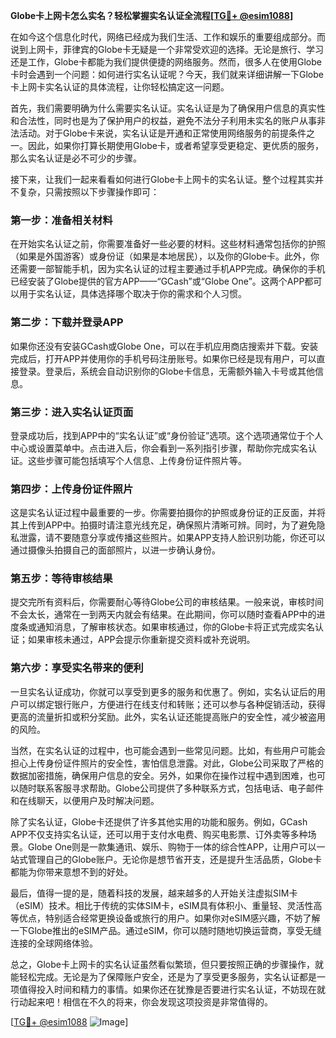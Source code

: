 **Globe卡上网卡怎么实名？轻松掌握实名认证全流程[[TG💪+ @esim1088](https://t.me/s/esim1088)]**

在如今这个信息化时代，网络已经成为我们生活、工作和娱乐的重要组成部分。而说到上网卡，菲律宾的Globe卡无疑是一个非常受欢迎的选择。无论是旅行、学习还是工作，Globe卡都能为我们提供便捷的网络服务。然而，很多人在使用Globe卡时会遇到一个问题：如何进行实名认证呢？今天，我们就来详细讲解一下Globe卡上网卡实名认证的具体流程，让你轻松搞定这一问题。

首先，我们需要明确为什么需要实名认证。实名认证是为了确保用户信息的真实性和合法性，同时也是为了保护用户的权益，避免不法分子利用未实名的账户从事非法活动。对于Globe卡来说，实名认证是开通和正常使用网络服务的前提条件之一。因此，如果你打算长期使用Globe卡，或者希望享受更稳定、更优质的服务，那么实名认证是必不可少的步骤。

接下来，让我们一起来看看如何进行Globe卡上网卡的实名认证。整个过程其实并不复杂，只需按照以下步骤操作即可：

### 第一步：准备相关材料

在开始实名认证之前，你需要准备好一些必要的材料。这些材料通常包括你的护照（如果是外国游客）或身份证（如果是本地居民），以及你的Globe卡。此外，你还需要一部智能手机，因为实名认证的过程主要通过手机APP完成。确保你的手机已经安装了Globe提供的官方APP——“GCash”或“Globe One”。这两个APP都可以用于实名认证，具体选择哪个取决于你的需求和个人习惯。

### 第二步：下载并登录APP

如果你还没有安装GCash或Globe One，可以在手机应用商店搜索并下载。安装完成后，打开APP并使用你的手机号码注册账号。如果你已经是现有用户，可以直接登录。登录后，系统会自动识别你的Globe卡信息，无需额外输入卡号或其他信息。

### 第三步：进入实名认证页面

登录成功后，找到APP中的“实名认证”或“身份验证”选项。这个选项通常位于个人中心或设置菜单中。点击进入后，你会看到一系列指引步骤，帮助你完成实名认证。这些步骤可能包括填写个人信息、上传身份证件照片等。

### 第四步：上传身份证件照片

这是实名认证过程中最重要的一步。你需要拍摄你的护照或身份证的正反面，并将其上传到APP中。拍摄时请注意光线充足，确保照片清晰可辨。同时，为了避免隐私泄露，请不要随意分享或传播这些照片。如果APP支持人脸识别功能，你还可以通过摄像头拍摄自己的面部照片，以进一步确认身份。

### 第五步：等待审核结果

提交完所有资料后，你需要耐心等待Globe公司的审核结果。一般来说，审核时间不会太长，通常在一到两天内就会有结果。在此期间，你可以随时查看APP中的进度条或通知消息，了解审核状态。如果审核通过，你的Globe卡将正式完成实名认证；如果审核未通过，APP会提示你重新提交资料或补充说明。

### 第六步：享受实名带来的便利

一旦实名认证成功，你就可以享受到更多的服务和优惠了。例如，实名认证后的用户可以绑定银行账户，方便进行在线支付和转账；还可以参与各种促销活动，获得更高的流量折扣或积分奖励。此外，实名认证还能提高账户的安全性，减少被盗用的风险。

当然，在实名认证的过程中，也可能会遇到一些常见问题。比如，有些用户可能会担心上传身份证件照片的安全性，害怕信息泄露。对此，Globe公司采取了严格的数据加密措施，确保用户信息的安全。另外，如果你在操作过程中遇到困难，也可以随时联系客服寻求帮助。Globe公司提供了多种联系方式，包括电话、电子邮件和在线聊天，以便用户及时解决问题。

除了实名认证，Globe卡还提供了许多其他实用的功能和服务。例如，GCash APP不仅支持实名认证，还可以用于支付水电费、购买电影票、订外卖等多种场景。Globe One则是一款集通讯、娱乐、购物于一体的综合性APP，让用户可以一站式管理自己的Globe账户。无论你是想节省开支，还是提升生活品质，Globe卡都能为你带来意想不到的好处。

最后，值得一提的是，随着科技的发展，越来越多的人开始关注虚拟SIM卡（eSIM）技术。相比于传统的实体SIM卡，eSIM具有体积小、重量轻、灵活性高等优点，特别适合经常更换设备或旅行的用户。如果你对eSIM感兴趣，不妨了解一下Globe推出的eSIM产品。通过eSIM，你可以随时随地切换运营商，享受无缝连接的全球网络体验。

总之，Globe卡上网卡的实名认证虽然看似繁琐，但只要按照正确的步骤操作，就能轻松完成。无论是为了保障账户安全，还是为了享受更多服务，实名认证都是一项值得投入时间和精力的事情。如果你还在犹豫是否要进行实名认证，不妨现在就行动起来吧！相信在不久的将来，你会发现这项投资是非常值得的。

[[TG💪+ @esim1088](https://t.me/s/esim1088) ![Image](https://i.postimg.cc/4NQfJmqS/Snipaste-2025-05-13-00-14-12.png)]